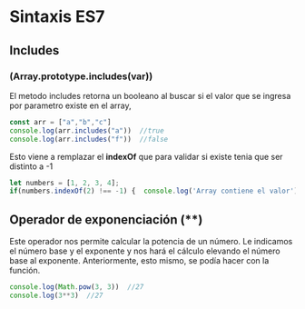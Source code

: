 # Sintaxis ES7

## Includes
### (Array.prototype.includes(var))
El metodo includes retorna un booleano al buscar si el valor que se ingresa por parametro existe en el array, 


```js 
const arr = ["a","b","c"]
console.log(arr.includes("a"))  //true
console.log(arr.includes("f"))  //false
```
Esto viene a remplazar el **indexOf** que para validar si existe tenia que ser distinto a -1

```js 
let numbers = [1, 2, 3, 4];
if(numbers.indexOf(2) !== -1) {  console.log('Array contiene el valor');}
```

## Operador de exponenciación (**)
Este operador nos permite calcular la potencia de un número. Le indicamos el número base y el exponente y nos hará el cálculo elevando el número base al exponente. Anteriormente, esto mismo, se podía hacer con la función.


```js 
console.log(Math.pow(3, 3))  //27
console.log(3**3)  //27
```